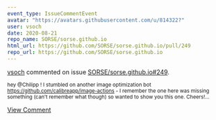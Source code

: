 ```yaml
---
event_type: IssueCommentEvent
avatar: "https://avatars.githubusercontent.com/u/814322?"
user: vsoch
date: 2020-08-21
repo_name: SORSE/sorse.github.io
html_url: https://github.com/SORSE/sorse.github.io/pull/249
repo_url: https://github.com/SORSE/sorse.github.io
---
```


<a href='https://github.com/vsoch' target='_blank'>vsoch</a> commented on issue <a href='https://github.com/SORSE/sorse.github.io/pull/249' target='_blank'>SORSE/sorse.github.io#249</a>.

<small>hey @Chilipp ! I stumbled on another image optimization bot https://github.com/calibreapp/image-actions - I remember the one here was missing something (can't remember what though) so wanted to show you this one. Cheers!...</small>

<a href='https://github.com/SORSE/sorse.github.io/pull/249' target='_blank'>View Comment</a>
